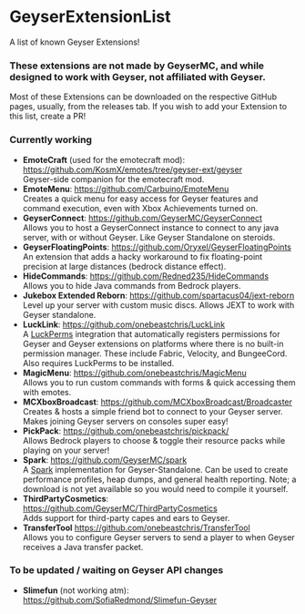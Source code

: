 # GeyserExtensionList
A list of known Geyser Extensions!

### These extensions are not made by GeyserMC, and while designed to work with Geyser, not affiliated with Geyser. 

Most of these Extensions can be downloaded on the respective GitHub pages, usually, from the releases tab.
If you wish to add your Extension to this list, create a PR!

### Currently working
- **EmoteCraft** (used for the emotecraft mod): https://github.com/KosmX/emotes/tree/geyser-ext/geyser <br>
  Geyser-side companion for the emotecraft mod.
- **EmoteMenu**: https://github.com/Carbuino/EmoteMenu <br>
  Creates a quick menu for easy access for Geyser features and command execution, even with Xbox Achievements turned on. 
- **GeyserConnect**: https://github.com/GeyserMC/GeyserConnect <br>
  Allows you to host a GeyserConnect instance to connect to any java server, with or without Geyser. Like Geyser Standalone on steroids.
- **GeyserFloatingPoints**: https://github.com/Oryxel/GeyserFloatingPoints <br>
  An extension that adds a hacky workaround to fix floating-point precision at large distances (bedrock distance effect).
- **HideCommands**: https://github.com/Redned235/HideCommands <br>
  Allows you to hide Java commands from Bedrock players.
- **Jukebox Extended Reborn**: https://github.com/spartacus04/jext-reborn <br>
  Level up your server with custom music discs. Allows JEXT to work with Geyser standalone.
- **LuckLink**: https://github.com/onebeastchris/LuckLink <br>
  A [LuckPerms](https://github.com/LuckPerms/LuckPerms) integration that automatically registers permissions for Geyser and Geyser extensions on platforms where
  there is no built-in permission manager. These include Fabric, Velocity, and BungeeCord. Also requires LuckPerms to be installed.
- **MagicMenu**: https://github.com/onebeastchris/MagicMenu <br>
  Allows you to run custom commands with forms & quick accessing them with emotes.
- **MCXboxBroadcast**: https://github.com/MCXboxBroadcast/Broadcaster <br>
  Creates & hosts a simple friend bot to connect to your Geyser server. Makes joining Geyser servers on consoles super easy!
- **PickPack**: https://github.com/onebeastchris/pickpack/ <br>
  Allows Bedrock players to choose & toggle their resource packs while playing on your server!
- **Spark**: https://github.com/GeyserMC/spark <br>
  A [Spark](https://spark.lucko.me/) implementation for Geyser-Standalone. Can be used to create performance profiles, heap dumps, and general health reporting.
  Note; a download is not yet available so you would need to compile it yourself.
- **ThirdPartyCosmetics**: https://github.com/GeyserMC/ThirdPartyCosmetics <br>
  Adds support for third-party capes and ears to Geyser.
- **TransferTool** https://github.com/onebeastchris/TransferTool <br>
  Allows you to configure Geyser servers to send a player to when Geyser receives a Java transfer packet.

### To be updated / waiting on Geyser API changes
- **Slimefun** (not working atm): https://github.com/SofiaRedmond/Slimefun-Geyser <br>
